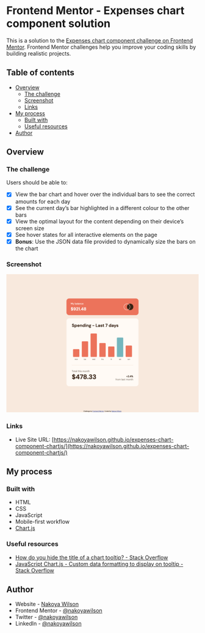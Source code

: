 # Frontend Mentor - Expenses chart component solution

This is a solution to the [Expenses chart component challenge on Frontend Mentor](https://www.frontendmentor.io/challenges/expenses-chart-component-e7yJBUdjwt). Frontend Mentor challenges help you improve your coding skills by building realistic projects.

## Table of contents

- [Overview](#overview)
  - [The challenge](#the-challenge)
  - [Screenshot](#screenshot)
  - [Links](#links)
- [My process](#my-process)
  - [Built with](#built-with)
  - [Useful resources](#useful-resources)
- [Author](#author)

## Overview

### The challenge

Users should be able to:

- [x] View the bar chart and hover over the individual bars to see the correct amounts for each day
- [x] See the current day’s bar highlighted in a different colour to the other bars
- [x] View the optimal layout for the content depending on their device’s screen size
- [x] See hover states for all interactive elements on the page
- [x] **Bonus**: Use the JSON data file provided to dynamically size the bars on the chart

### Screenshot

![](./screenshot.png)

### Links

- Live Site URL: [https://nakoyawilson.github.io/expenses-chart-component-chartjs/](https://nakoyawilson.github.io/expenses-chart-component-chartjs/)

## My process

### Built with

- HTML
- CSS
- JavaScript
- Mobile-first workflow
- [Chart.js](https://www.chartjs.org/)

### Useful resources

- [How do you hide the title of a chart tooltip? - Stack Overflow](https://stackoverflow.com/questions/44632529/how-do-you-hide-the-title-of-a-chart-tooltip)
- [JavaScript Chart.js - Custom data formatting to display on tooltip - Stack Overflow](https://stackoverflow.com/questions/28568773/javascript-chart-js-custom-data-formatting-to-display-on-tooltip)

## Author

- Website - [Nakoya Wilson](https://nakoyawilson.netlify.app/)
- Frontend Mentor - [@nakoyawilson](https://www.frontendmentor.io/profile/nakoyawilson)
- Twitter - [@nakoyawilson](https://twitter.com/nakoyawilson)
- LinkedIn - [@nakoyawilson](https://www.linkedin.com/in/nakoyawilson/)
